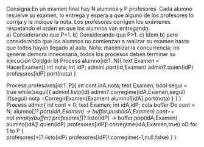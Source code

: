 Consigna:En un examen final hay N alumnos y P profesores. Cada alumno resuelve su examen, lo 
entrega y espera a que alguno de los profesores lo corrija y le indique la nota. Los 
profesores corrigen los exámenes respetando el orden en que los alumnos van entregando.  
a) Considerando que P=1. 
b) Considerando que P>1. 
c) Ídem b) pero considerando que los alumnos no comienzan a realizar su examen hasta 
que todos hayan llegado al aula. 
Nota: maximizar la concurrencia; no generar demora innecesaria; todos los procesos deben 
terminar su ejecución
Coidgo:
b)
Process alumno[id:1..N]{
    text Examen = HacerExamen()
    int nota;
    int idP;
    admin!.port(id,Examen)
    admin?.quien(idP)
    profesores[idP].port(nota)
}

Process profesores[id:1..P]{
    int cont,idA,nota;
    text Examen;
    bool segui = true
    while(segui){
        admin!.listo(id)
        admin?.corregime(idA,Examen,segui)
        if(segui)
            nota =CorregirExamen(Examen)
            alumno![idA].port(nota)
        }
    }
}
Process admin{
    int cont = 0;
    text Examen;
    int idA,idP;
    cola buffer
    Do  cont < N; alumno[*]?.port(idA,Examen) ->    buffer.push(idA,Examen)
                                                    cont++                
        not empty(buffer) profesores[*]?.listo(idP) ->    buffer.pop(idA,Examen)
                                                          alumno[idA]!.quien(idP)
                                                          profesores[idP]!.corregime(idA,Examen,true)
    oD
    for 1 to P {    
        profesores[*]?.listo(idP)
        profesores[idP]!.corregime(-1,null,false)
    }
}